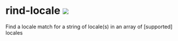 # rind-locale [![](https://travis-ci.org/creativelive/rind-locale.svg)](https://travis-ci.org/creativelive/rind-locale)

Find a locale match for a string of locale(s) in an array of [supported] locales
